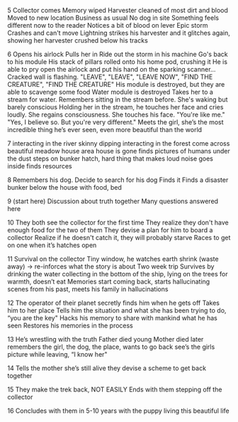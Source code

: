 5
Collector comes
Memory wiped
Harvester cleaned of most dirt and blood
Moved to new location
Business as usual
No dog in site
Something feels different now to the reader
Notices a bit of blood on lever
Epic storm
Crashes and can't move
Lightning strikes his harvester and it glitches again, showing her harvester crushed below his tracks

6
Opens his airlock
Pulls her in
Ride out the storm in his machine
Go's back to his module
His stack of pillars rolled onto his home pod, crushing it
He is able to pry open the airlock and put his hand on the sparking scanner...
Cracked wall is flashing. "LEAVE", "LEAVE", "LEAVE NOW", "FIND THE CREATURE", "FIND THE CREATURE"
His module is destroyed, but they are able to scavenge some food
Water module is destroyed
Takes her to a stream for water. Remembers sitting in the stream before.
She's waking but barely conscious
Holding her in the stream, he touches her face and cries loudly. She regains consciousness.
She touches his face. "You're like me."
"Yes, I believe so. But you're very different."
Meets the girl, she’s the most incredible thing he’s ever seen, even more beautiful than the world

7
interacting in the river
skinny dipping
interacting in the forest
come across beautiful meadow
house area
house is gone
finds pictures of humans under the dust
steps on bunker hatch, hard thing that makes loud noise
goes inside
finds resources

8
Remembers his dog.
Decide to search for his dog
Finds it
Finds a disaster bunker below the house with food, bed

9 (start here)
Discussion about truth together
Many questions answered here

10
They both see the collector for the first time
They realize they don't have enough food for the two of them
They devise a plan for him to board a collector
Realize if he doesn't catch it, they will probably starve
Races to get on one when it’s hatches open

11
Survival on the collector
Tiny window, he watches earth shrink (waste away) -> re-inforces what the story is about
Two week trip
Survives by drinking the water collecting in the bottom of the ship, lying on the trees for warmth, doesn’t eat
Memories start coming back, starts hallucinating scenes from his past, meets his family in hallucinations

12
The operator of their planet secretly finds him when he gets off
Takes him to her place
Tells him the situation and what she has been trying to do, “you are the key"
Hacks his memory to share with mankind what he has seen
Restores his memories in the process

13
He’s wrestling with the truth
Father died young
Mother died later
remembers the girl, the dog, the place, wants to go back
see’s the girls picture while leaving, “I know her"

14
Tells the mother she’s still alive
they devise a scheme to get back together

15
They make the trek back, NOT EASILY
Ends with them stepping off the collector

16
Concludes with them in 5-10 years with the puppy living this beautiful life

